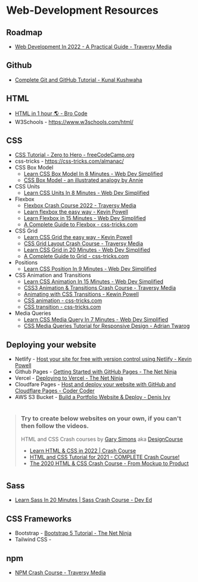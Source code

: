 # Web-Development Resources

## Roadmap
- [Web Development In 2022 - A Practical Guide - Traversy Media](https://www.youtube.com/watch?v=EqzUcMzfV1w)

## Github
- [Complete Git and GitHub Tutorial - Kunal Kushwaha](https://www.youtube.com/watch?v=apGV9Kg7ics)

## HTML
- [HTML in 1 hour 🌎 - Bro Code](https://www.youtube.com/watch?v=HD13eq_Pmp8)
- W3Schools - https://www.w3schools.com/html/


## CSS
- [CSS Tutorial - Zero to Hero - freeCodeCamp.org](https://www.youtube.com/watch?v=1Rs2ND1ryYc)
- css-tricks - https://css-tricks.com/almanac/
- CSS Box Model
    - [Learn CSS Box Model In 8 Minutes - Web Dev Simplified](https://www.youtube.com/watch?v=rIO5326FgPE)
    - [CSS Box Model - an illustrated analogy by Annie](https://twitter.com/anniebombanie_/status/1485600904720101380)
- CSS Units
    - [Learn CSS Units In 8 Minutes - Web Dev Simplified](https://www.youtube.com/watch?v=-GR52czEd-0)
- Flexbox
    - [Flexbox Crash Course 2022 - Traversy Media](https://www.youtube.com/watch?v=3YW65K6LcIA)
    - [Learn flexbox the easy way - Kevin Powell](https://www.youtube.com/watch?v=u044iM9xsWU)
    - [Learn Flexbox in 15 Minutes - Web Dev Simplified](https://www.youtube.com/watch?v=fYq5PXgSsbE)
    - [A Complete Guide to Flexbox - css-tricks.com](https://css-tricks.com/snippets/css/a-guide-to-flexbox/)
- CSS Grid
    - [Learn CSS Grid the easy way - Kevin Powell](https://www.youtube.com/watch?v=rg7Fvvl3taU)
    - [CSS Grid Layout Crash Course - Traversy Media](https://www.youtube.com/watch?v=jV8B24rSN5o)
    - [Learn CSS Grid in 20 Minutes - Web Dev Simplified](https://www.youtube.com/watch?v=9zBsdzdE4sM)
    - [A Complete Guide to Grid - css-tricks.com](https://css-tricks.com/snippets/css/complete-guide-grid/)
- Positions
    - [Learn CSS Position In 9 Minutes - Web Dev Simplified](https://www.youtube.com/watch?v=jx5jmI0UlXU)
- CSS Animation and Transitions
    - [Learn CSS Animation In 15 Minutes - Web Dev Simplified](https://www.youtube.com/watch?v=YszONjKpgg4)
    - [CSS3 Animation & Transitions Crash Course - Traversy Media](https://www.youtube.com/watch?v=zHUpx90NerM)
    - [Animating with CSS Transitions - Kewin Powell](https://www.youtube.com/watch?v=Nloq6uzF8RQ)
    - [CSS animation - css-tricks.com](https://css-tricks.com/almanac/properties/a/animation/)
    - [CSS transition - css-tricks.com](https://css-tricks.com/almanac/properties/t/transition/)
- Media Queries
    - [Learn CSS Media Query In 7 Minutes - Web Dev Simplified](https://www.youtube.com/watch?v=yU7jJ3NbPdA)
    - [CSS Media Queries Tutorial for Responsive Design - Adrian Twarog](https://www.youtube.com/watch?v=j1AhSWFcZpg)


## Deploying your website
- Netlify - [Host your site for free with version control using Netlify - Kevin Powell](https://www.youtube.com/watch?v=i9qCmQ2EeUA)
- Github Pages - [Getting Started with GitHub Pages - The Net Ninja](https://www.youtube.com/watch?v=QyFcl_Fba-k)
- Vercel - [Deploying to Vercel - The Net Ninja](https://www.youtube.com/watch?v=_8wkKL0LKks)
- Cloudfare Pages - [Host and deploy your website with GitHub and Cloudflare Pages - Coder Coder](https://www.youtube.com/watch?v=MTc2CTYoszY)
- AWS S3 Bucket - [Build a Portfolio Website & Deploy - Denis Ivy](https://youtu.be/r_hYR53r61M?t=6922)

#

> ### Try to create below websites on your own, if you can't then follow the videos.
>
> HTML and CSS Crash courses by [Gary Simons](https://twitter.com/designcoursecom) aka [DesignCourse](https://www.youtube.com/channel/UCVyRiMvfUNMA1UPlDPzG5Ow)
> - [Learn HTML & CSS in 2022 | Crash Course](https://www.youtube.com/watch?v=gXLjWRteuWI)
> - [HTML and CSS Tutorial for 2021 - COMPLETE Crash Course!](https://www.youtube.com/watch?v=D-h8L5hgW-w)
> - [The 2020 HTML & CSS Crash Course - From Mockup to Product](https://www.youtube.com/watch?v=Ly6pm8UxZU4)
>

#

## Sass
- [Learn Sass In 20 Minutes | Sass Crash Course - Dev Ed](https://www.youtube.com/watch?v=Zz6eOVaaelI)


## CSS Frameworks
- Bootstrap - [Bootstrap 5 Tutorial - The Net Ninja](https://www.youtube.com/playlist?list=PL4cUxeGkcC9joIM91nLzd_qaH_AimmdAR)
- Tailwind CSS - []()


## npm
- [NPM Crash Course - Traversy Media](https://www.youtube.com/watch?v=jHDhaSSKmB0)


